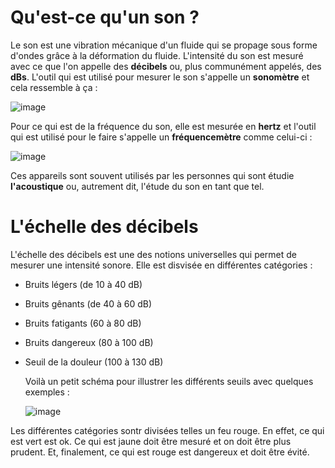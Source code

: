 # Qu'est-ce qu'un son ?

Le son est une vibration mécanique d'un fluide qui se propage sous forme d'ondes grâce à la déformation du fluide. L'intensité du son est mesuré avec ce que l'on appelle des **décibels** ou, plus communément appelés, des **dBs**. L'outil qui est utilisé pour mesurer le son s'appelle un **sonomètre** et cela ressemble à ça : 

![image](https://github.com/ghita04/Le-son/assets/93718412/c06ec7ff-bef8-4df2-a72e-fa23e5422eb0)

Pour ce qui est de la fréquence du son, elle est mesurée en **hertz** et l'outil qui est utilisé pour le faire s'appelle un **fréquencemètre** comme celui-ci :

![image](https://github.com/ghita04/Le-son/assets/93718412/372b31e1-49db-4533-bb84-586b180023cc)

Ces appareils sont souvent utilisés par les personnes qui sont étudie **l'acoustique** ou, autrement dit, l'étude du son en tant que tel. 

# L'échelle des décibels

L'échelle des décibels est une des notions universelles qui permet de mesurer une intensité sonore. Elle est disvisée en différentes catégories : 

- Bruits légers (de 10 à 40 dB)
- Bruits gênants (de 40 à 60 dB)
- Bruits fatigants (60 à 80 dB)
- Bruits dangereux (80 à 100 dB)
- Seuil de la douleur (100 à 130 dB)

  Voilà un petit schéma pour illustrer les différents seuils avec quelques exemples :

  ![image](https://github.com/ghita04/Le-son/assets/93718412/1acc7a74-4952-4888-8768-c3ced49ee286)

Les différentes catégories sontr divisées telles un feu rouge. En effet, ce qui est vert est ok. Ce qui est jaune doit être mesuré et on doit être plus prudent. Et, finalement, ce qui est rouge est dangereux et doit être évité. 
